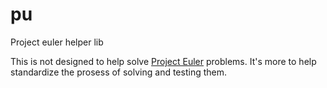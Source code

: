 # pu
Project euler helper lib

This is not designed to help solve [Project Euler](https://projecteuler.net) problems. It's more to help standardize the prosess of solving and testing them.
